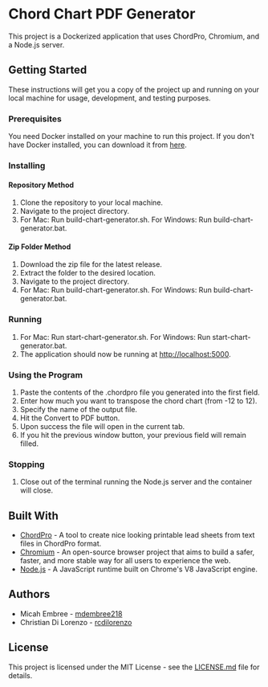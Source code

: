 # Chord Chart PDF Generator

This project is a Dockerized application that uses ChordPro, Chromium, and a Node.js server.

## Getting Started

These instructions will get you a copy of the project up and running on your local machine for usage, development, and testing purposes.

### Prerequisites

You need Docker installed on your machine to run this project. If you don't have Docker installed, you can download it from [here](https://www.docker.com/products/docker-desktop/).

### Installing

#### Repository Method
1. Clone the repository to your local machine.
2. Navigate to the project directory.
3. For Mac: Run build-chart-generator.sh.
   For Windows: Run build-chart-generator.bat.

#### Zip Folder Method
1. Download the zip file for the latest release.
2. Extract the folder to the desired location.
3. Navigate to the project directory.
4. For Mac: Run build-chart-generator.sh.
   For Windows: Run build-chart-generator.bat.

### Running
1. For Mac: Run start-chart-generator.sh.
   For Windows: Run start-chart-generator.bat.
2. The application should now be running at [http://localhost:5000](http://localhost:5000).

### Using the Program
1. Paste the contents of the .chordpro file you generated into the first field.
2. Enter how much you want to transpose the chord chart (from -12 to 12).
3. Specify the name of the output file.
4. Hit the Convert to PDF button.
5. Upon success the file will open in the current tab.
6. If you hit the previous window button, your previous field will remain filled.

### Stopping
1. Close out of the terminal running the Node.js server and the container will close.

## Built With

- [ChordPro](https://www.chordpro.org/) - A tool to create nice looking printable lead sheets from text files in ChordPro format.
- [Chromium](https://www.chromium.org/) - An open-source browser project that aims to build a safer, faster, and more stable way for all users to experience the web.
- [Node.js](https://nodejs.org/) - A JavaScript runtime built on Chrome's V8 JavaScript engine.

## Authors

- Micah Embree - [mdembree218](https://github.com/mdembree218)
- Christian Di Lorenzo - [rcdilorenzo](https://github.com/rcdilorenzo)

## License

This project is licensed under the MIT License - see the [LICENSE.md](LICENSE.md) file for details.

